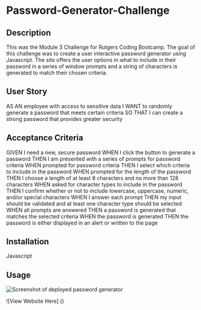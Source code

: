 # Password-Generator-Challenge


## Description
This was the Module 3 Challenge for Rutgers Coding Bootcamp.
The goal of this challenge was to create a user interactive password generator using Javascript. The site offers the user options in what to include in their password in a series of window prompts and a string of characters is generated to match their chosen criteria. 


## User Story
AS AN employee with access to sensitive data
I WANT to randomly generate a password that meets certain criteria
SO THAT I can create a strong password that provides greater security

## Acceptance Criteria 
GIVEN I need a new, secure password
WHEN I click the button to generate a password
THEN I am presented with a series of prompts for password criteria
WHEN prompted for password criteria
THEN I select which criteria to include in the password
WHEN prompted for the length of the password
THEN I choose a length of at least 8 characters and no more than 128 characters
WHEN asked for character types to include in the password
THEN I confirm whether or not to include lowercase, uppercase, numeric, and/or special characters
WHEN I answer each prompt
THEN my input should be validated and at least one character type should be selected
WHEN all prompts are answered
THEN a password is generated that matches the selected criteria
WHEN the password is generated
THEN the password is either displayed in an alert or written to the page

## Installation
Javascript

## Usage

![Screenshot of deployed password generator]()

![View Website Here] ()